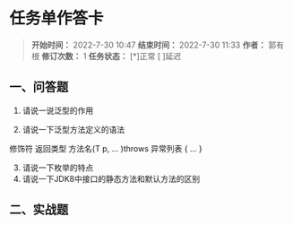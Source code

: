 [//]: # (注释
  Date: 2022-08-02 13:06:05
  LastEditors: gyg
  LastEditTime: 2022-08-02 13:27:36
  FilePath: \note\郭有根-第十七章作业.md
)

# 任务单作答卡

>**开始时间：** 2022-7-30 10:47 **结束时间：** 2022-7-30 11:33
**作者：** 郭有根 **修订次数：** 1 **任务状态：** [*]正常 [ ]延迟

## 一、问答题

1. 请说一说泛型的作用


2. 请说一下泛型方法定义的语法

修饰符 <T> 返回类型 方法名(T p, ... )throws 异常列表 { ... }

3. 请说一下枚举的特点
4. 请说一下JDK8中接口的静态方法和默认方法的区别

## 二、实战题
